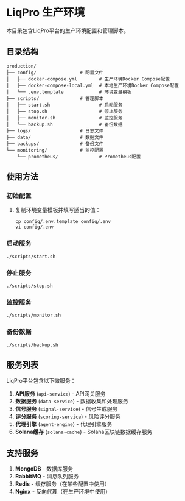 # LiqPro 生产环境

本目录包含LiqPro平台的生产环境配置和管理脚本。

## 目录结构

```
production/
├── config/                # 配置文件
│   ├── docker-compose.yml        # 生产环境Docker Compose配置
│   ├── docker-compose-local.yml  # 本地生产环境Docker Compose配置
│   └── .env.template             # 环境变量模板
├── scripts/               # 管理脚本
│   ├── start.sh                  # 启动服务
│   ├── stop.sh                   # 停止服务
│   ├── monitor.sh                # 监控服务
│   └── backup.sh                 # 备份数据
├── logs/                  # 日志文件
├── data/                  # 数据文件
├── backups/               # 备份文件
└── monitoring/            # 监控配置
    └── prometheus/               # Prometheus配置
```

## 使用方法

### 初始配置

1. 复制环境变量模板并填写适当的值：
   ```
   cp config/.env.template config/.env
   vi config/.env
   ```

### 启动服务

```
./scripts/start.sh
```

### 停止服务

```
./scripts/stop.sh
```

### 监控服务

```
./scripts/monitor.sh
```

### 备份数据

```
./scripts/backup.sh
```

## 服务列表

LiqPro平台包含以下微服务：

1. **API服务** (`api-service`) - API网关服务
2. **数据服务** (`data-service`) - 数据收集和处理服务
3. **信号服务** (`signal-service`) - 信号生成服务
4. **评分服务** (`scoring-service`) - 风险评分服务
5. **代理引擎** (`agent-engine`) - 代理引擎服务
6. **Solana缓存** (`solana-cache`) - Solana区块链数据缓存服务

## 支持服务

1. **MongoDB** - 数据库服务
2. **RabbitMQ** - 消息队列服务
3. **Redis** - 缓存服务（在某些配置中使用）
4. **Nginx** - 反向代理（在生产环境中使用）
